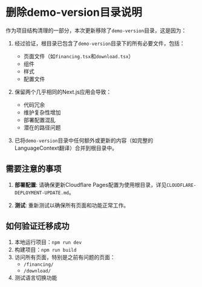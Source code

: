 # 删除demo-version目录说明

作为项目结构清理的一部分，本次更新移除了`demo-version`目录，这是因为：

1. 经过验证，根目录已包含了`demo-version`目录下的所有必要文件，包括：
   - 页面文件（如`financing.tsx`和`download.tsx`）
   - 组件
   - 样式
   - 配置文件

2. 保留两个几乎相同的Next.js应用会导致：
   - 代码冗余
   - 维护复杂性增加
   - 部署配置混乱
   - 潜在的路径问题

3. 已将`demo-version`目录中任何额外或更新的内容（如完整的LanguageContext翻译）合并到根目录中。

## 需要注意的事项

1. **部署配置**: 请确保更新Cloudflare Pages配置为使用根目录，详见`CLOUDFLARE-DEPLOYMENT-UPDATE.md`。

2. **测试**: 重新测试以确保所有页面和功能正常工作。

## 如何验证迁移成功

1. 本地运行项目：`npm run dev`
2. 构建项目：`npm run build`
3. 访问所有页面，特别是之前有问题的页面：
   - `/financing/`
   - `/download/`
4. 测试语言切换功能